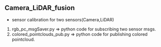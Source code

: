 ## Camera_LiDAR_fusion

- sensor calibration for two sensors(Camera,LiDAR)

1. rgb_pc_msgSaver.py => python code for subscribing two sensor msgs.
2. colored_pointclouds_pub.py => python code for publishing colored pointcloud.
